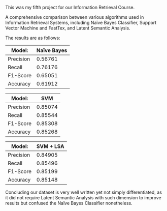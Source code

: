 This was my fifth project for our Information Retrieval Course.

A comprehensive comparison between various algorithms used in Information Retrieval Systems, including Naïve Bayes Classifier, Support Vector Machine and FastTex, and Latent Semantic Analysis.

The results are as follows:


| Model:      | Naïve Bayes |
| ----------- | ----------- |
| Precision   | 0.56761     |
| Recall      | 0.76176     |
| F1-Score    | 0.65051     |
| Accuracy    | 0.61912     |

| Model:      | SVM         |
| ----------- | ----------- |
| Precision   | 0.85074     |
| Recall      | 0.85544     |
| F1-Score    | 0.85308     |
| Accuracy    | 0.85268     |


| Model:      | SVM + LSA   |
| ----------- | ----------- |
| Precision   | 0.84905     |
| Recall      | 0.85496     |
| F1-Score    | 0.85199     |
| Accuracy    | 0.85148     |

Concluding our dataset is very well written yet not simply differentiated, as it did not require Latent Semantic Analysis with such dimension to improve results but confused the Naïve Bayes Classifier nonetheless.
